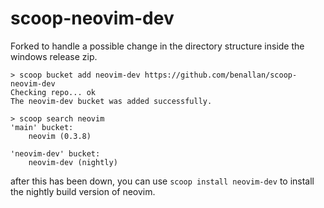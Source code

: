 # scoop-neovim-dev

Forked to handle a possible change in the directory structure inside the windows release zip.

```
> scoop bucket add neovim-dev https://github.com/benallan/scoop-neovim-dev
Checking repo... ok
The neovim-dev bucket was added successfully.

> scoop search neovim
'main' bucket:
    neovim (0.3.8)

'neovim-dev' bucket:
    neovim-dev (nightly)
```

after this has been down, you can use `scoop install neovim-dev` to install the nightly build version of neovim.
